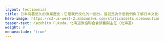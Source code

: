```yaml
---
layout: testimonial
title: 日本有著悠久的漁業歷史；它是我們文化的一部分。這就是為什麼我們與了解日本文化和日本漁業的人合作如此重要。O2 團隊明白這一點；他們與我們合作、而不是改變我們的一切、與我們一起努力實現更永續的漁業。
hero-image: https://s3-us-west-2.amazonaws.com/staticassets.oceanoutcomes.org/embedded+photos/testimonials/hokkaido-testimonial.png
teaser-text: Kazuhito Fukuda、北海道漁協聯合會銷售副主任（北海道）
weight: 8
menuexclude: 'true'
---
```

